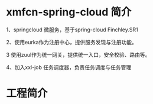 # xmfcn-spring-cloud 简介
1、springcloud 微服务，基于spring-cloud Finchley.SR1

2、使用eurka作为注册中心，提供服务发现与注册功能。

3 使用zuul作为统一网关，提供统一入口，安全校验、路由等。

4、加入xxl-job 任务调度器，负责任务调度与任务管理

# 工程简介

